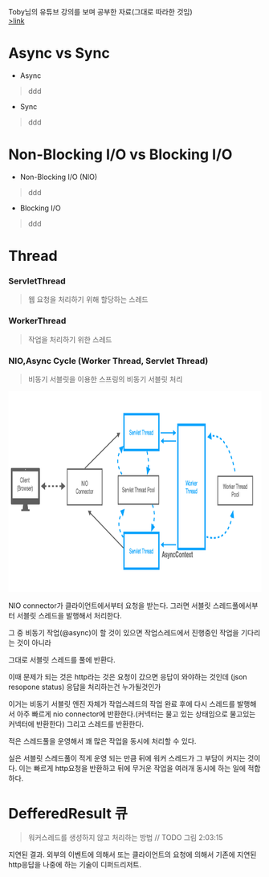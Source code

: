 Toby님의 유튜브 강의를 보며 공부한 자료(그대로 따라한 것임) <br>
[>link](https://www.youtube.com/channel/UCcqH2RV1-9ebRBhmN_uaSNg)

# Async vs Sync
* Async
> ddd

* Sync
> ddd

# Non-Blocking I/O vs Blocking I/O
* Non-Blocking I/O (NIO)
> ddd

* Blocking I/O
> ddd


# Thread
### ServletThread
> 웹 요청을 처리하기 위해 할당하는 스레드

### WorkerThread
> 작업을 처리하기 위한 스레드

### NIO,Async Cycle (Worker Thread, Servlet Thread)
> 비동기 서블릿을 이용한 스프링의 비동기 서블릿 처리
<img src="img/AsyncCycle.png" width=100% height="400">

NIO connector가 클라이언트에서부터 요청을 받는다.
그러면 서블릿 스레드풀에서부터 서블릿 스레드을 발행해서 처리한다.

그 중 비동기 작업(@async)이 할 것이 있으면
작업스레드에서 진행중인 작업을 기다리는 것이 아니라

그대로 서블릿 스레드를 풀에 반환다.

이때 문제가 되는 것은 http라는 것은 요청이 갔으면 응답이 와야하는 것인데 (json resopone status)
응답을 처리하는건 누가될것인가

이거는 비동기 서블릿 엔진 자체가 작업스레드의 작업 완료 후에 다시 스레드를 발행해서
아주 빠르게 nio connector에 반환한다.(커넥터는 물고 있는 상태임으로 물고있는 커넥터에 반환한다)
그리고 스레드를 반환한다.

적은 스레드풀을 운영해서 꽤 많은 작업을 동시에 처리할 수 있다.

실은 서블릿 스레드풀이 적게 운영 되는 만큼 뒤에 워커 스레드가 그 부담이 커지는 것이다.
이는 빠르게 http요청을 반환하고 뒤에 무거운 작업을 여러개 동시에 하는 일에 적합하다.

# DefferedResult 큐
> 워커스레드를 생성하지 않고 처리하는 방법
// TODO 그림 2:03:15

지연된 결과. 외부의 이벤트에 의해서 또는 클라이언트의 요청에 의해서 기존에 지연된 http응답을 나중에 하는 기술이 디퍼드리저트.











 